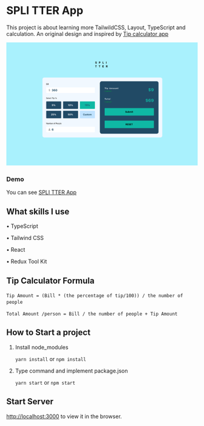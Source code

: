 # SPLI TTER App

This project is about learning more TailwildCSS, Layout, TypeScript and calculation. An original design and inspired by
[Tip calculator app](https://www.frontendmentor.io/challenges/tip-calculator-app-ugJNGbJUX)

![SPLI TTER App](./public/demo.png)

### Demo

You can see [SPLI TTER App](https://spli-tter-ui.vercel.app)

## What skills I use

• TypeScript

• Tailwind CSS

• React

• Redux Tool Kit

## Tip Calculator Formula

`Tip Amount = (Bill * (the percentage of tip/100)) / the number of people`

`Total Amount /person = Bill / the number of people + Tip Amount`

## How to Start a project

1. Install node_modules

   `yarn install` or `npm install`

2. Type command and implement package.json

   `yarn start` or `npm start`

## Start Server

[http://localhost:3000](http://localhost:3000) to view it in the browser.
